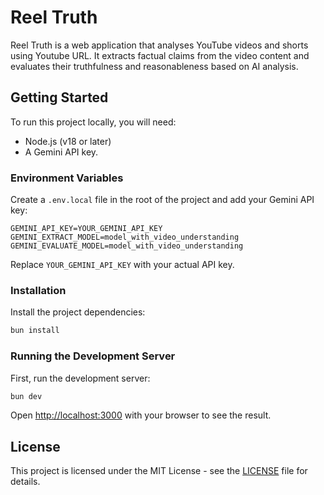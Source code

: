 # Reel Truth

Reel Truth is a web application that analyses YouTube videos and shorts using Youtube URL. It extracts factual claims from the video content and evaluates their truthfulness and reasonableness based on AI analysis.

## Getting Started

To run this project locally, you will need:

- Node.js (v18 or later)
- A Gemini API key.

### Environment Variables

Create a `.env.local` file in the root of the project and add your Gemini API key:

```
GEMINI_API_KEY=YOUR_GEMINI_API_KEY
GEMINI_EXTRACT_MODEL=model_with_video_understanding
GEMINI_EVALUATE_MODEL=model_with_video_understanding
```

Replace `YOUR_GEMINI_API_KEY` with your actual API key.

### Installation

Install the project dependencies:

```bash
bun install
```

### Running the Development Server

First, run the development server:

```bash
bun dev
```

Open [http://localhost:3000](http://localhost:3000) with your browser to see the result.

## License

This project is licensed under the MIT License - see the [LICENSE](LICENSE) file for details.

